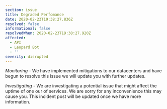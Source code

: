 ```yaml
---
section: issue
title: Degraded Perfomance
date: 2020-02-23T19:38:27.836Z
resolved: false
informational: false
resolvedWhen: 2020-02-23T19:38:27.920Z
affected:
  - API
  - Leopard Bot
  - ''
severity: disrupted
---
```

*Monitoring -* We have implemented mitigations to our datacenters and have begun to resolve this issue we will update you with further updates.



*Investigating* - We are investigating a potential issue that might affect the uptime of one our of services. We are sorry for any inconvenience this may cause you. This incident post will be updated once we have more information.
